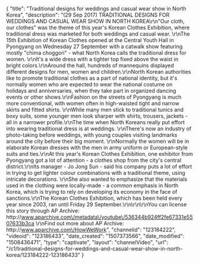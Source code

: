{
    "title": "Traditional designs for weddings and casual wear show in North Korea",
    "description": "(29 Sep 2017) TRADITIONAL DESIGNS FOR WEDDINGS AND CASUAL WEAR SHOW IN NORTH KOREA\r\n\"Our cloth, our clothes\" was the theme of this year's Korean Clothes Exhibition, where traditional dress was marketed for both weddings and casual wear. \r\nThe 15th Exhibition of Korean Clothes opened at the Central Youth Hall in Pyongyang on Wednesday 27 September with a catwalk show featuring mostly \"chima choggori\" - what North Korea calls the traditional dress for women. \r\nIt's a wide dress with a tighter top fixed above the waist in bright colors.\r\nAround the hall, hundreds of mannequins displayed different designs for men, women and children.\r\nNorth Korean authorities like to promote traditional clothes as a part of national identity, but it's normally women who are expected to wear the national costume on holidays and anniversaries, when they take part in organized dancing events or other shows.\r\nFashion on the streets of Pyongyang is much more conventional, with women often in high-waisted tight and narrow skirts and fitted shirts. \r\nWhile many men stick to traditional tunics and boxy suits, some younger men look sharper with shirts, trousers, jackets - all in a narrower profile.\r\nThe time when North Koreans really put effort into wearing traditional dress is at weddings. \r\nThere's now an industry of photo-taking before weddings, with young couples visiting landmarks around the city before their big moment. \r\nNormally the women will be in elaborate Korean dresses with the men in army uniform or European-style suits and ties.\r\nAt this year's Korean Clothes Exhibition, one exhibitor from Pyongyang got a lot of attention - a clothes shop from the city's central district.\r\nIts manager - Jo Jong Sun - said his company puts a lot of effort in trying to get lighter colour combinations with a traditional theme, using intricate decorations. \r\nShe also wanted to emphasize that the materials used in the clothing were locally-made - a common emphasis in North Korea, which is trying to rely on developing its economy in the face of sanctions.\r\nThe Korean Clothes Exhibition, which has been held every year since 2003, ran until Friday 29 September.\r\n\r\n\r\nYou can license this story through AP Archive: http:\/\/www.aparchive.com\/metadata\/youtube\/536344b924ff2fe67331e5507633b3ca \r\nFind out more about AP Archive: http:\/\/www.aparchive.com\/HowWeWork",
    "channelid": "123184222",
    "videoid": "123186433",
    "date_created": "1507373566",
    "date_modified": "1508436471",
    "type": "captivate",
    "layout": "channelVideo",
    "url": "\/c1\/traditional-designs-for-weddings-and-casual-wear-show-in-north-korea\/123184222-123186433"
}